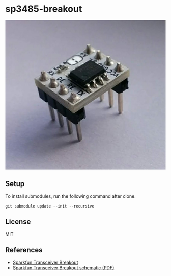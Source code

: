 # sp3485-breakout

![sp3485-breakout](./docs/sp3485-breakout.jpg)

## Setup

To install submodules, run the following command after clone.

```
git submodule update --init --recursive
```

## License

MIT

## References

- [Sparkfun Transceiver Breakout](https://www.sparkfun.com/products/10124)
- [Sparkfun Transceiver Breakout schematic (PDF)](https://cdn.sparkfun.com/datasheets/BreakoutBoards/RS485_Breakout_v10.pdf)
